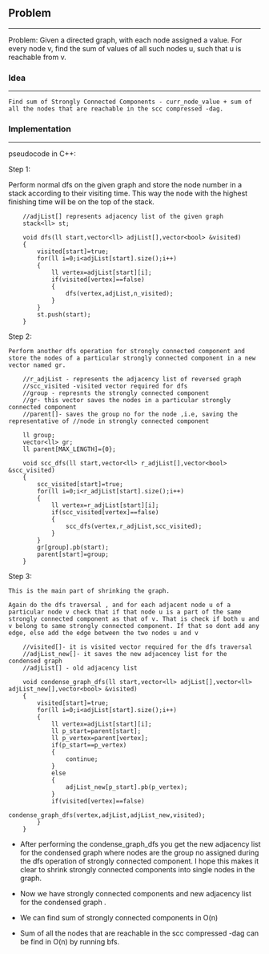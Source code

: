 ## Problem
---

Problem: Given a directed graph, with each node assigned a value. For every node v, find the sum of values of all such nodes u, such that u is reachable from v. 

### Idea
---

    Find sum of Strongly Connected Components - curr_node_value + sum of all the nodes that are reachable in the scc compressed -dag.

### Implementation
---

pseudocode in C++:

Step 1:
    
   Perform normal dfs on the given graph and store the node number in a stack according to their visiting time. This way the node with the highest finishing time will be on the top of the stack. 

```
    //adjList[] represents adjacency list of the given graph
    stack<ll> st;
     
    void dfs(ll start,vector<ll> adjList[],vector<bool> &visited)
    {
        visited[start]=true;
        for(ll i=0;i<adjList[start].size();i++)
        {
            ll vertex=adjList[start][i];
            if(visited[vertex]==false)
            {
                dfs(vertex,adjList,n_visited);
            }
        }
        st.push(start);
    }

```
Step 2:

    Perform another dfs operation for strongly connected component and store the nodes of a particular strongly connected component in a new vector named gr.

```
    //r_adjList - represents the adjacency list of reversed graph
    //scc_visited -visited vector required for dfs
    //group - represnts the strongly connected component
    //gr- this vector saves the nodes in a particular strongly connected component
    //parent[]- saves the group no for the node ,i.e, saving the representative of //node in strongly connected component
     
    ll group;
    vector<ll> gr;
    ll parent[MAX_LENGTH]={0};
     
    void scc_dfs(ll start,vector<ll> r_adjList[],vector<bool> &scc_visited)
    {
        scc_visited[start]=true;
        for(ll i=0;i<r_adjList[start].size();i++)
        {
            ll vertex=r_adjList[start][i];
            if(scc_visited[vertex]==false)
            {
                scc_dfs(vertex,r_adjList,scc_visited);
            }
        }
        gr[group].pb(start);
        parent[start]=group;
    }
```

Step 3:

    This is the main part of shrinking the graph.

    Again do the dfs traversal , and for each adjacent node u of a particular node v check that if that node u is a part of the same strongly connected component as that of v. That is check if both u and v belong to same strongly connected component. If that so dont add any edge, else add the edge between the two nodes u and v

```
    //visited[]- it is visited vector required for the dfs traversal
    //adjList_new[]- it saves the new adjacencey list for the condensed graph
    //adjList[] - old adjacency list
     
    void condense_graph_dfs(ll start,vector<ll> adjList[],vector<ll> adjList_new[],vector<bool> &visited)
    {
        visited[start]=true;
        for(ll i=0;i<adjList[start].size();i++)
        {
            ll vertex=adjList[start][i];
            ll p_start=parent[start];
            ll p_vertex=parent[vertex];
            if(p_start==p_vertex)
            {
                continue;
            }
            else
            {
                adjList_new[p_start].pb(p_vertex);
            }
            if(visited[vertex]==false)
                condense_graph_dfs(vertex,adjList,adjList_new,visited);
        }
    }
```
- After performing the condense_graph_dfs you get the new adjacency list for the condensed graph where nodes are the group no assigned during the dfs operation of strongly connected component. I hope this makes it clear to shrink strongly connected components into single nodes in the graph.

- Now we have strongly connected components and new adjacency list for the condensed graph .
- We can find sum of strongly connected components in O(n)
- Sum of all the nodes that are reachable in the scc compressed -dag can be find in O(n) by running bfs. 